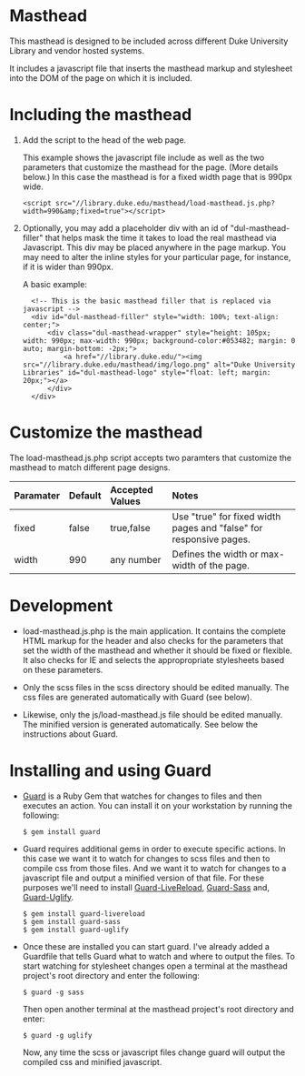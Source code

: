 Masthead
=======

This masthead is designed to be included across different Duke University Library and vendor hosted systems.

It includes a javascript file that inserts the masthead markup and stylesheet into the DOM of the page on which it is included.

Including the masthead
=======

1. Add the script to the head of the web page.

    This example shows the javascript file include as well as the two parameters that customize the masthead for the page. (More details below.) In this case the masthead is for a fixed width page that is 990px wide.

    ```
    <script src="//library.duke.edu/masthead/load-masthead.js.php?width=990&amp;fixed=true"></script>
    ```

2. Optionally, you may add a placeholder div with an id of "dul-masthead-filler" that helps mask the time it takes to load the real masthead via Javascript. This div may be placed anywhere in the page markup. You may need to alter the inline styles for your particular page, for instance, if it is wider than 990px.

    A basic example:

    ```
      <!-- This is the basic masthead filler that is replaced via javascript -->
      <div id="dul-masthead-filler" style="width: 100%; text-align: center;">
          <div class="dul-masthead-wrapper" style="height: 105px; width: 990px; max-width: 990px; background-color:#053482; margin: 0 auto; margin-bottom: -2px;">
              <a href="//library.duke.edu/"><img src="//library.duke.edu/masthead/img/logo.png" alt="Duke University Libraries" id="dul-masthead-logo" style="float: left; margin: 20px;"></a>
          </div>
      </div>
    ```

Customize the masthead
=======

The load-masthead.js.php script accepts two paramters that customize the masthead to match different page designs.

| Paramater     | Default       | Accepted Values  | Notes|
| ------------- |:------------- |:---------------- |:--------------------------------------------------------------|
| fixed         | false         | true,false       | Use "true" for fixed width pages and "false" for responsive pages.|
| width         | 990           | any number       | Defines the width or max-width of the page.                   |


Development
===========

* load-masthead.js.php is the main application. It contains the complete HTML markup for the header and also checks for the parameters that set the width of the masthead and whether it should be fixed or flexible. It also checks for IE and selects the appropropriate stylesheets based on these parameters.

* Only the scss files in the scss directory should be edited manually. The css files are generated automatically with Guard (see below).

* Likewise, only the js/load-masthead.js file should be edited manually. The minified version is generated automatically. See below the instructions about Guard.

Installing and using Guard
===========

* [Guard](https://github.com/guard/guard) is a Ruby Gem that watches for changes to files and then executes an action. You can install it on your workstation by running the following:
  ```
  $ gem install guard
  ```
* Guard requires additional gems in order to execute specific actions. In this case we want it to watch for changes to scss files and then to compile css from those files. And we want it to watch for changes to a javascript file and output a minified version of that file. For these purposes we'll need to install [Guard-LiveReload](https://github.com/guard/guard-livereload), [Guard-Sass](https://github.com/hawx/guard-sass) and, [Guard-Uglify](https://github.com/pferdefleisch/guard-uglify).
  ```
  $ gem install guard-livereload
  $ gem install guard-sass
  $ gem install guard-uglify
  ```
* Once these are installed you can start guard. I've already added a Guardfile that tells Guard what to watch and where to output the files.
  To start watching for stylesheet changes open a terminal at the masthead project's root directory and enter the following:
  ```
  $ guard -g sass
  ```
  Then open another terminal at the masthead project's root directory and enter:
  ```
  $ guard -g uglify
  ```
  Now, any time the scss or javascript files change guard will output the compiled css and minified javascript.
